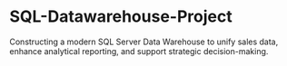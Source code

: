 # SQL-Datawarehouse-Project
Constructing a modern SQL Server Data Warehouse to unify sales data, enhance analytical reporting, and support strategic decision-making.
